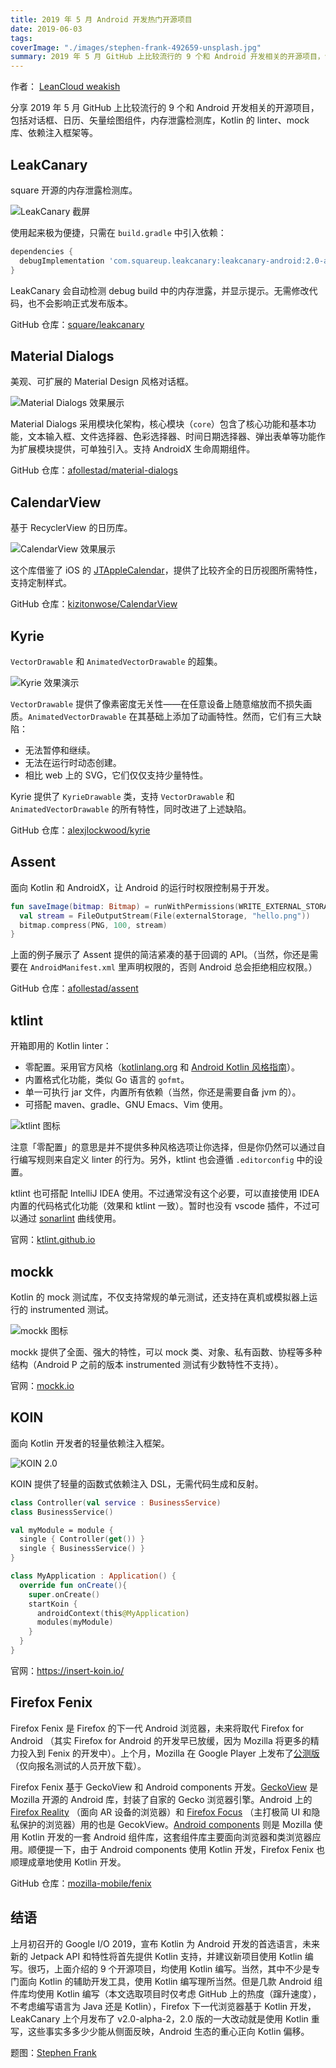 ```yaml
---
title: 2019 年 5 月 Android 开发热门开源项目
date: 2019-06-03
tags:
coverImage: "./images/stephen-frank-492659-unsplash.jpg"
summary: 2019 年 5 月 GitHub 上比较流行的 9 个和 Android 开发相关的开源项目，包括组件库和开发辅助工具。
---
```


作者： [LeanCloud weakish](https://leancloud.cn/)

分享 2019 年 5 月 GitHub 上比较流行的 9 个和 Android 开发相关的开源项目，包括对话框、日历、矢量绘图组件，内存泄露检测库，Kotlin 的 linter、mock 库、依赖注入框架等。

## LeakCanary

square 开源的内存泄露检测库。

![LeakCanary 截屏](images/leak-canary-screenshot.png)

使用起来极为便捷，只需在 `build.gradle` 中引入依赖：

```groovy
dependencies {
  debugImplementation 'com.squareup.leakcanary:leakcanary-android:2.0-alpha-2'
}
```

LeakCanary 会自动检测 debug build 中的内存泄露，并显示提示。无需修改代码，也不会影响正式发布版本。

GitHub 仓库：[square/leakcanary](https://github.com/square/leakcanary/)

## Material Dialogs

美观、可扩展的 Material Design 风格对话框。

![Material Dialogs 效果展示](images/material-dialogs-showcase.png)

Material Dialogs 采用模块化架构，核心模块（`core`）包含了核心功能和基本功能，文本输入框、文件选择器、色彩选择器、时间日期选择器、弹出表单等功能作为扩展模块提供，可单独引入。支持 AndroidX 生命周期组件。

GitHub 仓库：[afollestad/material-dialogs](https://github.com/afollestad/material-dialogs)

## CalendarView

基于 RecyclerView 的日历库。

![CalendarView 效果展示](images/calendar-view.png)

这个库借鉴了 iOS 的 [JTAppleCalendar]，提供了比较齐全的日历视图所需特性，支持定制样式。

[JTAppleCalendar]: https://github.com/patchthecode/JTAppleCalendar

GitHub 仓库：[kizitonwose/CalendarView](https://github.com/kizitonwose/CalendarView)

## Kyrie

`VectorDrawable` 和 `AnimatedVectorDrawable` 的超集。

![Kyrie 效果演示](images/kyrie.gif)

`VectorDrawable` 提供了像素密度无关性——在任意设备上随意缩放而不损失画质。`AnimatedVectorDrawable` 在其基础上添加了动画特性。然而，它们有三大缺陷：

- 无法暂停和继续。
- 无法在运行时动态创建。
- 相比 web 上的 SVG，它们仅仅支持少量特性。

Kyrie 提供了 `KyrieDrawable` 类，支持 `VectorDrawable` 和 `AnimatedVectorDrawable` 的所有特性，同时改进了上述缺陷。

GitHub 仓库：[alexjlockwood/kyrie](https://github.com/alexjlockwood/kyrie)

## Assent

面向 Kotlin 和 AndroidX，让 Android 的运行时权限控制易于开发。

```kotlin
fun saveImage(bitmap: Bitmap) = runWithPermissions(WRITE_EXTERNAL_STORAGE) {
  val stream = FileOutputStream(File(externalStorage, "hello.png"))
  bitmap.compress(PNG, 100, stream)
}
```

上面的例子展示了 Assent 提供的简洁紧凑的基于回调的 API。（当然，你还是需要在 `AndroidManifest.xml` 里声明权限的，否则 Android 总会拒绝相应权限。）

GitHub 仓库：[afollestad/assent](https://github.com/afollestad/assent)

## ktlint

开箱即用的 Kotlin linter：

- 零配置。采用官方风格（[kotlinlang.org] 和 [Android Kotlin 风格指南]）。
- 内置格式化功能，类似 Go 语言的 `gofmt`。
- 单一可执行 jar 文件，内置所有依赖（当然，你还是需要自备 jvm 的）。
- 可搭配 maven、gradle、GNU Emacs、Vim 使用。

![ktlint 图标](images/38b680da-4262-11e7-8d27-2b9e849fb55f.png)

注意「零配置」的意思是并不提供多种风格选项让你选择，但是你仍然可以通过自行编写规则来自定义 linter 的行为。另外，ktlint 也会遵循 `.editorconfig` 中的设置。

ktlint 也可搭配 IntelliJ IDEA 使用。不过通常没有这个必要，可以直接使用 IDEA 内置的代码格式化功能（效果和 ktlint 一致）。暂时也没有 vscode 插件，不过可以通过 [sonarlint] 曲线使用。

[kotlinlang.org]: https://kotlinlang.org/docs/reference/coding-conventions.html
[Android Kotlin 风格指南]: https://android.github.io/kotlin-guides/style.html
[sonarlint]: https://www.sonarlint.org/ 

官网：[ktlint.github.io](https://ktlint.github.io/)

## mockk

Kotlin 的 mock 测试库，不仅支持常规的单元测试，还支持在真机或模拟器上运行的 instrumented 测试。

![mockk 图标](images/mockk.png)

mockk 提供了全面、强大的特性，可以 mock 类、对象、私有函数、协程等多种结构（Android P 之前的版本 instrumented 测试有少数特性不支持）。

官网：[mockk.io](https://mockk.io/)

## KOIN

面向 Kotlin 开发者的轻量依赖注入框架。

![KOIN 2.0](images/koin_2.0.jpg)

KOIN 提供了轻量的函数式依赖注入 DSL，无需代码生成和反射。

```kotlin
class Controller(val service : BusinessService) 
class BusinessService()

val myModule = module { 
  single { Controller(get()) } 
  single { BusinessService() } 
}

class MyApplication : Application() {
  override fun onCreate(){
    super.onCreate()
    startKoin {
      androidContext(this@MyApplication)
      modules(myModule)
    }
  } 
}
```

官网：<https://insert-koin.io/>

## Firefox Fenix

Firefox Fenix 是 Firefox 的下一代 Android 浏览器，未来将取代 Firefox for Android （其实 Firefox for Android 的开发早已放缓，因为 Mozilla 将更多的精力投入到 Fenix 的开发中）。上个月，Mozilla 在 Google Player 上发布了[公测版]（仅向报名测试的人员开放下载）。

[公测版]: https://play.google.com/store/apps/details?id=org.mozilla.fenix

Firefox Fenix 基于 GeckoView 和 Android components 开发。[GeckoView] 是 Mozilla 开源的 Android 库，封装了自家的 Gecko 浏览器引擎。Android 上的 [Firefox Reality] （面向 AR 设备的浏览器）和 [Firefox Focus] （主打极简 UI 和隐私保护的浏览器）用的也是 GecokView。[Android components] 则是 Mozilla 使用 Kotlin 开发的一套 Android 组件库，这套组件库主要面向浏览器和类浏览器应用。顺便提一下，由于 Android components 使用 Kotlin 开发，Firefox Fenix 也顺理成章地使用 Kotlin 开发。

[GeckoView]: https://wiki.mozilla.org/Mobile/GeckoView
[Firefox Reality]: https://github.com/mozillareality/firefoxreality
[Firefox Focus]: https://github.com/mozilla-mobile/focus-android/
[Android components]: https://github.com/mozilla-mobile/android-components

GitHub 仓库：[mozilla-mobile/fenix](https://github.com/mozilla-mobile/fenix)

## 结语

上月初召开的 Google I/O 2019，宣布 Kotlin 为 Android 开发的首选语言，未来新的 Jetpack API 和特性将首先提供 Kotlin 支持，并建议新项目使用 Kotlin 编写。很巧，上面介绍的 9 个开源项目，均使用 Kotlin 编写。当然，其中不少是专门面向 Kotlin 的辅助开发工具，使用 Kotlin 编写理所当然。但是几款 Android 组件库均使用 Kotlin 编写（本文选取项目时仅考虑 GitHub 上的热度（蹿升速度），不考虑编写语言为 Java 还是 Kotlin），Firefox 下一代浏览器基于 Kotlin 开发，LeakCanary 上个月发布了 v2.0-alpha-2，2.0 版的一大改动就是使用 Kotlin 重写，这些事实多多少少能从侧面反映，Android 生态的重心正向 Kotlin 偏移。

题图：[Stephen Frank](https://unsplash.com/photos/MGuxRnjniuU)